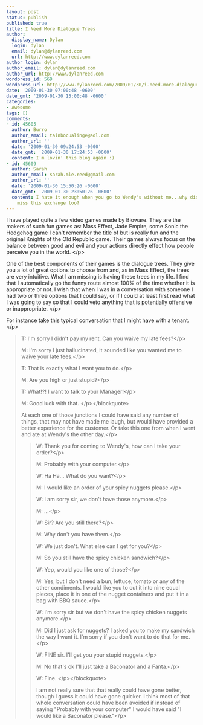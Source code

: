 ```yaml
---
layout: post
status: publish
published: true
title: I Need More Dialogue Trees
author:
  display_name: Dylan
  login: dylan
  email: dylan@dylanreed.com
  url: http://www.dylanreed.com
author_login: dylan
author_email: dylan@dylanreed.com
author_url: http://www.dylanreed.com
wordpress_id: 569
wordpress_url: http://www.dylanreed.com/2009/01/30/i-need-more-dialogue-trees/
date: '2009-01-30 07:00:48 -0600'
date_gmt: '2009-01-30 15:00:48 -0600'
categories:
- Awesome
tags: []
comments:
- id: 45605
  author: Burro
  author_email: tainbocualinge@aol.com
  author_url: ''
  date: '2009-01-30 09:24:53 -0600'
  date_gmt: '2009-01-30 17:24:53 -0600'
  content: I'm lovin' this blog again :)
- id: 45609
  author: Sarah
  author_email: sarah.mle.reed@gmail.com
  author_url: ''
  date: '2009-01-30 15:50:26 -0600'
  date_gmt: '2009-01-30 23:50:26 -0600'
  content: I hate it enough when you go to Wendy's without me...why did I have to
    miss this exchange too?
---
```

<p>I have played quite a few video games made by Bioware. They are the makers of such fun games as: Mass Effect, Jade Empire, some Sonic the Hedgehog game I can't remember the title of but is really fun and the original Knights of the Old Republic game. Their games always focus on the balance between good and evil and your actions directly effect how people perceive you in the world. <&#47;p>
<p>One of the best components of their games is the dialogue trees. They give you a lot of great options to choose from and, as in Mass Effect, the trees are very intuitive. What I am missing is having these trees in my life. I find that I automatically go the funny route almost 100% of the time whether it is appropriate or not. I wish that when I was in a conversation with someone I had two or three options that I could say, or if I could at least first read what I was going to say so that I could veto anything that is potentially offensive or inappropriate. <&#47;p>
<p>For instance take this typical conversation that I might have with a tenant.<&#47;p><br />
<blockquote>
<p>T: I'm sorry I didn't pay my rent. Can you waive my late fees?<&#47;p>
<p>M: I'm sorry I just hallucinated, it sounded like you wanted me to waive your late fees.<&#47;p>
<p>T: That is exactly what I want you to do.<&#47;p>
<p>M: Are you high or just stupid?<&#47;p>
<p>T: What!?! I want to talk to your Manager!<&#47;p>
<p>M: Good luck with that. <&#47;p><&#47;blockquote>
<p>At each one of those junctions I could have said any number of things, that may not have made me laugh, but would have provided a better experience for the customer. Or take this one from when I went and ate at Wendy's the other day.<&#47;p><br />
<blockquote>
<p>W: Thank you for coming to Wendy's, how can I take your order?<&#47;p>
<p>M: Probably with your computer.<&#47;p>
<p>W: Ha Ha... What do you want?<&#47;p>
<p>M: I would like an order of your spicy nuggets please.<&#47;p>
<p>W: I am sorry sir, we don't have those anymore.<&#47;p>
<p>M: ...<&#47;p>
<p>W: Sir? Are you still there?<&#47;p>
<p>M: Why don't you have them.<&#47;p>
<p>W: We just don't. What else can I get for you?<&#47;p>
<p>M: So you still have the spicy chicken sandwich?<&#47;p>
<p>W: Yep, would you like one of those?<&#47;p>
<p>M: Yes, but I don't need a bun, lettuce, tomato or any of the other condiments. I would like you to cut it into nine equal pieces, place it in one of the nugget containers and put it in a bag with BBQ sauce.<&#47;p>
<p>W: I'm sorry sir but we don't have the spicy chicken nuggets anymore.<&#47;p>
<p>M: Did I just ask for nuggets? I asked you to make my sandwich the way I want it. I'm sorry if you don't want to do that for me. <&#47;p>
<p>W: FINE sir. I'll get you your stupid nuggets.<&#47;p>
<p>M: No that's ok I'll just take a Baconator and a Fanta.<&#47;p>
<p>W: Fine. <&#47;p><&#47;blockquote>
<p>I am not really sure that that really could have gone better, though I guess it could have gone quicker. I think most of that whole conversation could have been avoided if instead of saying "Probably with your computer" I would have said "I would like a Baconator please."<&#47;p></p>
